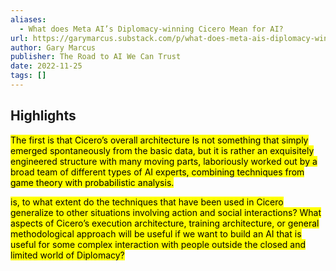 ```yaml
---
aliases:
  - What does Meta AI’s Diplomacy-winning Cicero Mean for AI?
url: https://garymarcus.substack.com/p/what-does-meta-ais-diplomacy-winning
author: Gary Marcus
publisher: The Road to AI We Can Trust
date: 2022-11-25
tags: []
---
```


## Highlights
<mark>The first is that Cicero’s overall architecture Is not something that simply emerged spontaneously from the basic data, but it is rather an exquisitely engineered structure with many moving parts, laboriously worked out by a broad team of different types of AI experts, combining techniques from game theory with probabilistic analysis.</mark>

<mark>is, to what extent do the techniques that have been used in Cicero generalize to other situations involving action and social interactions? What aspects of Cicero’s execution architecture, training architecture, or general methodological approach will be useful if we want to build an AI that is useful for some complex interaction with people outside the closed and limited world of Diplomacy?</mark>

